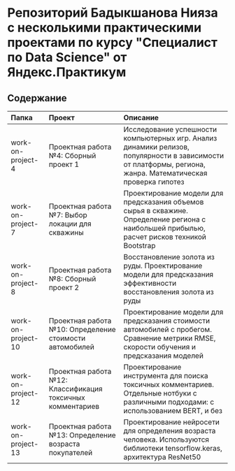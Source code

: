 # Репозиторий Бадыкшанова Нияза с несколькими практическими проектами по курсу "Специалист по Data Science" от Яндекс.Практикум

## Содержание

| Папка | Проект | Описание |
| :-------------------- | :--------------------- | :--------------------- |
| work-on-project-4 | Проектная работа №4: Сборный проект 1 | Исследование успешности компьютерных игр. Анализ динамики релизов, популярности в зависимости от платформы, региона, жанра. Математическая проверка гипотез |
| work-on-project-7 | Проектная работа №7: Выбор локации для скважины | Проектирование модели для предсказания объемов сырья в скважине. Определение региона с наибольшей прибылью, расчет рисков техникой Bootstrap |
| work-on-project-8 | Проектная работа №8: Сборный проект 2 | Восстановление золота из руды. Проектирование модели для предсказания эффективности восстановления золота из руды |
| work-on-project-10 | Проектная работа №10: Определение стоимости автомобилей | Проектирование модели для предсказания стоимости автомобилей с пробегом. Сравнение метрики RMSE, скорости обучения и предсказания моделей |
| work-on-project-12 | Проектная работа №12: Классификация токсичных комментариев | Проектирование инструмента для поиска токсичных комментариев. Отдельные нотбуки с различными подходами: с использованием BERT, и без |
| work-on-project-13 | Проектная работа №13: Определение возраста покупателей | Проектирование нейросети для определения возраста человека. Используются библиотеки tensorflow.keras, архитектура ResNet50 |
